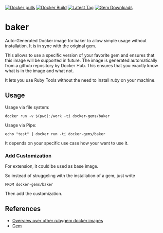 [![Docker pulls](https://img.shields.io/docker/pulls/rubygem/baker.svg)](https://hub.docker.com/r/rubygem/baker/)
[![Docker Build](https://img.shields.io/docker/automated/rubygem/baker.svg)](https://hub.docker.com/r/rubygem/baker/)
[![Latest Tag](https://img.shields.io/github/tag/docker-rubygem/baker.svg)](https://hub.docker.com/r/rubygem/baker/)
[![Gem Downloads](https://img.shields.io/gem/dt/baker.svg)](https://rubygems.org/gems/baker/)
# baker

Auto-Generated Docker image for baker to allow simple usage without installation.
It is in sync with the original gem.

This allows to use a specific version of your favorite gem and ensures that this image will be supported in future.
The image is generated automatically from a github repository by Docker Hub.
This ensures that you exactly know what is in the image and what not.

It lets you use Ruby Tools without the need to install ruby on your machine.

## Usage

Usage via file system:

`docker run -v $(pwd):/work -ti docker-gems/baker`

Usage via Pipe:

`echo "test" | docker run -ti docker-gems/baker`

It depends on your specific use case how your want to use it.

### Add Customization

For extension, it could be used as base image.

So instead of struggeling with the installation of a gem, just write

`FROM docker-gems/baker`

Then add the customization.

## References

 - [Overview over other rubygem docker images](https://github.com/thinkbot/docker-rubygem)
 - [Gem](https://rubygems.org/gems/baker/)
